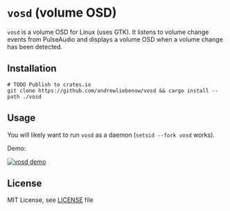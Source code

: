 # `vosd` (volume OSD)

`vosd` is a volume OSD for Linux (uses GTK). It listens to volume change events from PulseAudio and displays a volume OSD when a volume change has been detected.

## Installation

```shell
# TODO Publish to crates.io
git clone https://github.com/andrewliebenow/vosd && cargo install --path ./vosd
```

## Usage

You will likely want to run `vosd` as a daemon (`setsid --fork vosd` works).

Demo:

[![`vosd` demo](http://img.youtube.com/vi/SBrQ9eMF6KQ/0.jpg)](http://www.youtube.com/watch?v=SBrQ9eMF6KQ "`vosd` demo")

## License

MIT License, see <a href="LICENSE">LICENSE</a> file
